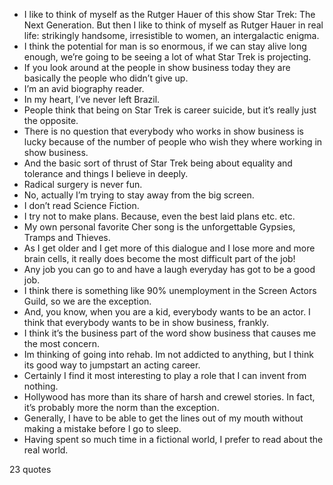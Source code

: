  - I like to think of myself as the Rutger Hauer of this show Star Trek: The Next Generation. But then I like to think of myself as Rutger Hauer in real life: strikingly handsome, irresistible to women, an intergalactic enigma.
 - I think the potential for man is so enormous, if we can stay alive long enough, we’re going to be seeing a lot of what Star Trek is projecting.
 - If you look around at the people in show business today they are basically the people who didn’t give up.
 - I’m an avid biography reader.
 - In my heart, I’ve never left Brazil.
 - People think that being on Star Trek is career suicide, but it’s really just the opposite.
 - There is no question that everybody who works in show business is lucky because of the number of people who wish they where working in show business.
 - And the basic sort of thrust of Star Trek being about equality and tolerance and things I believe in deeply.
 - Radical surgery is never fun.
 - No, actually I’m trying to stay away from the big screen.
 - I don’t read Science Fiction.
 - I try not to make plans. Because, even the best laid plans etc. etc.
 - My own personal favorite Cher song is the unforgettable Gypsies, Tramps and Thieves.
 - As I get older and I get more of this dialogue and I lose more and more brain cells, it really does become the most difficult part of the job!
 - Any job you can go to and have a laugh everyday has got to be a good job.
 - I think there is something like 90% unemployment in the Screen Actors Guild, so we are the exception.
 - And, you know, when you are a kid, everybody wants to be an actor. I think that everybody wants to be in show business, frankly.
 - I think it’s the business part of the word show business that causes me the most concern.
 - Im thinking of going into rehab. Im not addicted to anything, but I think its good way to jumpstart an acting career.
 - Certainly I find it most interesting to play a role that I can invent from nothing.
 - Hollywood has more than its share of harsh and crewel stories. In fact, it’s probably more the norm than the exception.
 - Generally, I have to be able to get the lines out of my mouth without making a mistake before I go to sleep.
 - Having spent so much time in a fictional world, I prefer to read about the real world.

23 quotes
